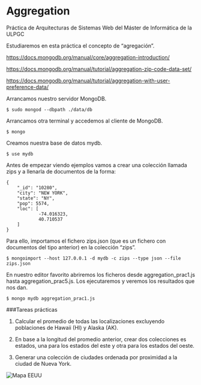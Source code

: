 # Aggregation
Práctica de Arquitecturas de Sistemas Web del Máster de Informática de la ULPGC 

Estudiaremos en esta práctica el concepto de “agregación”. 

<https://docs.mongodb.org/manual/core/aggregation-introduction/>

<https://docs.mongodb.org/manual/tutorial/aggregation-zip-code-data-set/>

<https://docs.mongodb.org/manual/tutorial/aggregation-with-user-preference-data/>

Arrancamos nuestro servidor MongoDB.

```
$ sudo mongod --dbpath ./data/db
```

Arrancamos otra terminal y accedemos al cliente de MongoDB.

```
$ mongo
```

Creamos nuestra base de datos mydb.

```
$ use mydb
```

Antes de empezar viendo ejemplos vamos a crear una colección llamada zips y a llenarla de documentos de la forma: 

```
{
  	"_id": "10280",
	"city": "NEW YORK",
  	"state": "NY",
  	"pop": 5574,
  	"loc": [
    		-74.016323,
    		40.710537
  	]
}
```

Para ello, importamos el fichero zips.json (que es un fichero con documentos del tipo anterior) en la colección “zips”.

```
$ mongoimport --host 127.0.0.1 -d mydb -c zips --type json --file zips.json
```

En nuestro editor favorito abriremos los ficheros desde aggregation_prac1.js hasta aggregation_prac5.js. Los ejecutaremos y veremos los resultados que nos dan.

```
$ mongo mydb aggregation_prac1.js
```

###Tareas prácticas

1. Calcular el promedio de todas las localizaciones excluyendo poblaciones de Hawaii (HI) y Alaska (AK).

2. En base a la longitud del promedio anterior, crear dos colecciones es estados, una para los estados del este y otra para los estados del oeste.

3. Generar una colección de ciudades ordenada por proximidad a la ciudad de Nueva York.

![Mapa EEUU](https://upload.wikimedia.org/wikipedia/commons/thumb/7/78/Map_of_USA_with_state_names_es.svg/800px-Map_of_USA_with_state_names_es.svg.png)
